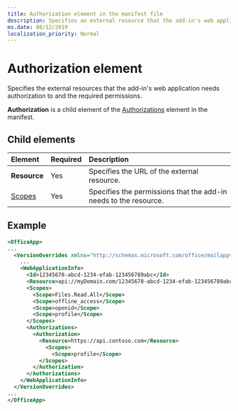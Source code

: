 ```yaml
---
title: Authorization element in the manifest file
description: Specifies an external resource that the add-in's web application needs authorization to and the required permissions.
ms.date: 08/12/2019
localization_priority: Normal
---
```


# Authorization element

Specifies the external resources that the add-in's web application needs authorization to and the required permissions.

**Authorization** is a child element of the [Authorizations](authorizations.md) element in the manifest.

## Child elements

|  Element |  Required  |  Description  |
|:-----|:-----|:-----|
|  **Resource**  |  Yes   |  Specifies the URL of the external resource.|
|  [Scopes](scopes.md)                |  Yes  |  Specifies the permissions that the add-in needs to the resource.  |

## Example

```xml
<OfficeApp>
...
  <VersionOverrides xmlns="http://schemas.microsoft.com/office/mailappversionoverrides" xsi:type="VersionOverridesV1_0">
    ...
    <WebApplicationInfo>
      <Id>12345678-abcd-1234-efab-123456789abc</Id>
      <Resource>api://myDomain.com/12345678-abcd-1234-efab-123456789abc</Resource>
      <Scopes>
        <Scope>Files.Read.All</Scope>
        <Scope>offline_access</Scope>
        <Scope>openid</Scope>
        <Scope>profile</Scope>
      </Scopes>
      <Authorizations>
        <Authorization>
          <Resource>https://api.contoso.com</Resource>
            <Scopes>
              <Scope>profile</Scope>
          </Scopes>
        </Authorization>
      </Authorizations>
    </WebApplicationInfo>
  </VersionOverrides>
...
</OfficeApp>
```
